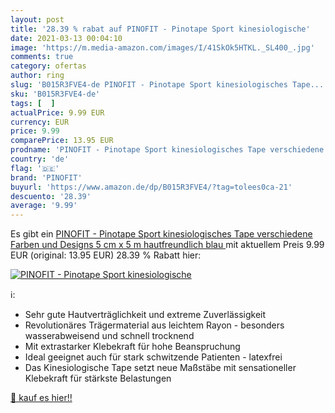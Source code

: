 ```yaml
---
layout: post
title: '28.39 % rabat auf PINOFIT - Pinotape Sport kinesiologische'
date: 2021-03-13 00:04:10
image: 'https://m.media-amazon.com/images/I/41SkOk5HTKL._SL400_.jpg'
comments: true
category: ofertas
author: ring
slug: 'B015R3FVE4-de PINOFIT - Pinotape Sport kinesiologisches Tape...'
sku: 'B015R3FVE4-de'
tags: [  ]
actualPrice: 9.99 EUR
currency: EUR
price: 9.99
comparePrice: 13.95 EUR
prodname: 'PINOFIT - Pinotape Sport kinesiologisches Tape verschiedene Farben und Designs 5 cm x 5 m hautfreundlich  blau '
country: 'de'
flag: '🇩🇪'
brand: 'PINOFIT'
buyurl: 'https://www.amazon.de/dp/B015R3FVE4/?tag=tolees0ca-21'
descuento: '28.39'
average: '9.99'
---
```


Es gibt ein [PINOFIT - Pinotape Sport kinesiologisches Tape verschiedene Farben und Designs 5 cm x 5 m hautfreundlich  blau ](https://www.amazon.de/dp/B015R3FVE4/?tag=tolees0ca-21) mit aktuellem Preis 9.99 EUR (original: 13.95 EUR) 28.39 % Rabatt hier:

[![PINOFIT - Pinotape Sport kinesiologische](https://m.media-amazon.com/images/I/41SkOk5HTKL._SL400_.jpg)](https://www.amazon.de/dp/B015R3FVE4/?tag=tolees0ca-21)

ℹ️:

- Sehr gute Hautverträglichkeit und extreme Zuverlässigkeit
- Revolutionäres Trägermaterial aus leichtem Rayon - besonders wasserabweisend und schnell trocknend
- Mit extrastarker Klebekraft für hohe Beanspruchung
- Ideal geeignet auch für stark schwitzende Patienten - latexfrei
- Das Kinesiologische Tape setzt neue Maßstäbe mit sensationeller Klebekraft für stärkste Belastungen

[🛒 kauf es hier!!](https://www.amazon.de/dp/B015R3FVE4/?tag=tolees0ca-21)
